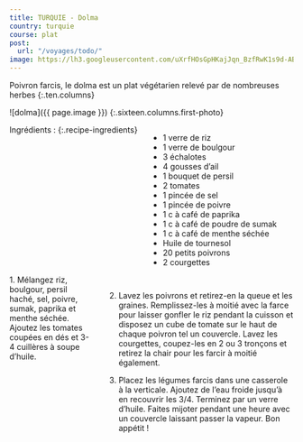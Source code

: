```yaml
---
title: TURQUIE - Dolma
country: turquie
course: plat
post:
  url: "/voyages/todo/"
image: https://lh3.googleusercontent.com/uXrfHOsGpHKajJqn_BzfRwK1s9d-ABMKbI1vYRnSXNU0v4wEL1rUUSN9nqoUN5C09LxpzAJLDRCTtdKV_P3e1K-xTqgUyGooMywKSU0pL7AaHazf8IEacyWAhK7fjCvLA9de0y9S-Y-yHD8CG5kVc60SQrBiFKpHbJJk3CcaBJTkuzAGqMUvXQl34gPqeaOoZlAZjmv4G--BgrMZeEJdKlBuGHFtS5F20VhtgTgG1HekdHn8AkpFyKALzQyBCf0uuoyhfikac0DvnokizWtgSW5IZe5UKVitjnsksSjgi7aJrLFo4j5AcMuEk2dwhgxVGwR3Z33DjGD5Cl7sfYhTddxXqzFH9QCi_Bf6H95WpcOgw6O1uDoJMvcVS151re3VeSLqPmj9195iFiHAOyF4supbqhDcAe9N5bYwck27Kp6erP-5eKerqevxuFNF54CnOeQevFB6Nz4QwkV2zWyF-h3jmC3p5nvDR1hOTgjF9EdXrTwhBc1gGkU5lXyyq7f4BLYD7nI_lTRqU2yMsD6kj3vIeII-KIjG6ICB4WdX-9ygNX8jMrYuLu3kqbCFAQ7OUMWZIwFUbQJ0vNakVdfxpJkkFTXbB14_Ui523ytDtKtRp4lroKlPjpUKObwPvWaKYMbuQgxtms-7rq6OHdw52watpn6ZwpDExt8yGda2UsB-1hmfNU6pos8m-_ByEFyysj7lw8rwxMASKr0PycqQFWs7uaAMaTq_7SRYYxvIpc26oxJV=w900
---
```


Poivron farcis, le dolma est un plat végétarien relevé par de nombreuses herbes
{:.ten.columns}

<!--fin extrait-->

![dolma]({{ page.image }})
{:.sixteen.columns.first-photo}

<div class="four columns" markdown="1">
Ingrédients :
{:.recipe-ingredients}

- 1 verre de riz
- 1 verre de boulgour
- 3 échalotes
- 4 gousses d’ail
- 1 bouquet de persil
- 2 tomates
- 1 pincée de sel
- 1 pincée de poivre
- 1 c à café de paprika
- 1 c à café de poudre de sumak
- 1 c à café de menthe séchée
- Huile de tournesol
- 20 petits poivrons
- 2 courgettes
</div>

<div class="ten columns" markdown="1">
1. Mélangez riz, boulgour, persil haché, sel, poivre, sumak, paprika et menthe séchée. Ajoutez les tomates coupées en dés et 3-4 cuillères à soupe d’huile.

2. Lavez les poivrons et retirez-en la queue et les graines. Remplissez-les à moitié avec la farce pour laisser gonfler le riz pendant la cuisson et disposez un cube de tomate sur le haut de chaque poivron tel un couvercle. Lavez les courgettes, coupez-les en 2 ou 3 tronçons et retirez la chair pour les farcir à moitié également.

3. Placez les légumes farcis dans une casserole à la verticale. Ajoutez de l’eau froide jusqu’à en recouvrir les 3/4. Terminez par un verre d’huile. Faites mijoter pendant une heure avec un couvercle laissant passer la vapeur. Bon appétit !
</div>
